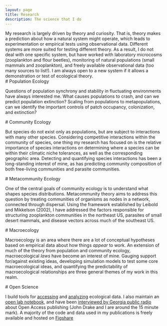 ```yaml
---
layout: page
title: Research
description: The science that I do
---
```




<div class="pure-u-1 copy" markdown="1">
My research is largely driven by theory and curiosity. That is, theory makes a prediction about how a natural system might operate, which leads to experimentation or empirical tests using observational data. Different systems are more suited for testing different theory. As a result, I do not deal with one specific system, but have worked with laboratory microcosms (zooplankton and flour beetles), monitoring of natural populations (small mammals and zooplankton), and freely available observational data (too many sources to list!). I am always open to a new system if it allows a demonstration or test of ecological theory. 
</div>


<div class="pure-u-1 copy" markdown="1">
# Population Ecology

Questions of population synchrony and stability in fluctuating environments have always interested me. What causes populations to crash, and can we predict population extinction? Scaling from populations to metapopulations, can we identify the important controls of patch occupancy, colonization, and extinction? 
</div>


<div class="pure-u-1 copy" markdown="1">
# Community Ecology

But species do not exist only as populations, but are subject to interactions with many other species. Considering competitive interactions within the community of species, one thing my research has focused on is the relative importance of species interactions on determining where a species can be within their climatic niche tolerances, as well as the corresponding geographic area. Detecting and quantifying species interactions has been a long-standing interest of mine, as has predicting community composition of both free-living communities and parasite communities. 




</div>


<div class="pure-u-1 copy" markdown="1">
# Metacommunity Ecology

One of the central goals of community ecology is to understand what shapes species distributions. Metacommunity theory aims to address this question by treating communities of organisms as nodes in a network, connected through dispersal. Using the framework established by Leibold and Mikkelson (2002), I have addressed the factors responsible for structuring zooplankton communities in the northeast US, parasites of small desert mammals, and disease vectors across much of the southeast US. 

</div>




<div class="pure-u-1 copy" markdown="1">
# Macroecology

Macroecology is an area where there are a lot of conceptual hypotheses based on empirical data about how things _appear_ to work. An extension of much of the theory from population and community ecology, macroecological _laws_ have become an interest of mine. Gauging support for/against existing ideas, developing simulation models to test some core macroecological ideas, and quantifying the predictability of macroecological relationships are three general themes of my work in this realm. 

</div>




<div class="pure-u-1 copy" markdown="1">
# Open Science

I build tools for [accessing](https://github.com/ropensci/helminthR) and [analyzing](https://github.com/taddallas/metacom) ecological data. I also maintain an [open lab notebook](http://taddallas.github.io/LabNotebook/), and have been [interviewed by Georgia public radio](https://beta.prx.org/stories/138032) about Open Access publishing (John Drake and I are around the 15 minute mark). A majority of the code and data used in my publications is freely available and hosted on [Figshare](https://figshare.com/authors/Tad_Dallas/2585290) 

</div>

